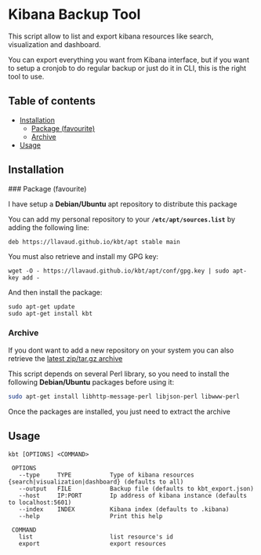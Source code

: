 # Kibana Backup Tool

This script allow to list and export kibana resources like search, visualization and dashboard.

You can export everything you want from Kibana interface, but if you want to setup a cronjob to do regular backup or just do it in CLI, this is the right tool to use.

## Table of contents
* [Installation](#installation)
  * [Package (favourite)](#package)
  * [Archive](#archive)
* [Usage](#usage)

## Installation

<a name="package"/>
### Package (favourite)

I have setup a **Debian/Ubuntu** apt repository to distribute this package

You can add my personal repository to your **`/etc/apt/sources.list`** by adding the following line:

`deb https://llavaud.github.io/kbt/apt stable main`

You must also retrieve and install my GPG key:

`wget -O - https://llavaud.github.io/kbt/apt/conf/gpg.key | sudo apt-key add -`

And then install the package:

```
sudo apt-get update
sudo apt-get install kbt
```

### Archive

If you dont want to add a new repository on your system you can also retrieve the [latest zip/tar.gz archive](https://github.com/llavaud/kbt/releases/latest)

This script depends on several Perl library, so you need to install the following **Debian/Ubuntu** packages before using it:

```bash
sudo apt-get install libhttp-message-perl libjson-perl libwww-perl
```

Once the packages are installed, you just need to extract the archive

## Usage

```
kbt [OPTIONS] <COMMAND>

 OPTIONS
   --type     TYPE           Type of kibana resources {search|visualization|dashboard} (defaults to all)
   --output   FILE           Backup file (defaults to kbt_export.json)
   --host     IP:PORT        Ip address of kibana instance (defaults to localhost:5601)
   --index    INDEX          Kibana index (defaults to .kibana)
   --help                    Print this help

 COMMAND
   list                      list resource's id
   export                    export resources
```

